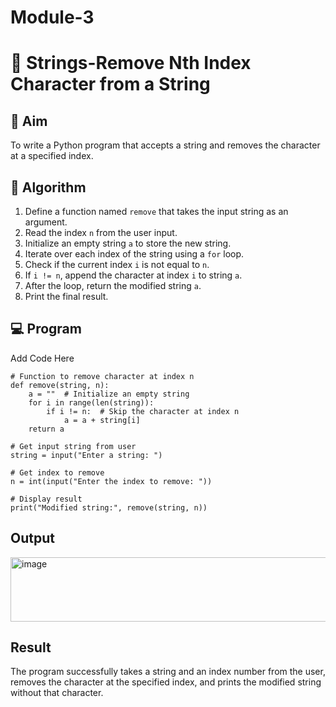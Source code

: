 # Module-3
# 🧹 Strings-Remove Nth Index Character from a String

## 🎯 Aim
To write a Python program that accepts a string and removes the character at a specified index.

## 🧠 Algorithm
1. Define a function named `remove` that takes the input string as an argument.
2. Read the index `n` from the user input.
3. Initialize an empty string `a` to store the new string.
4. Iterate over each index of the string using a `for` loop.
5. Check if the current index `i` is not equal to `n`.
6. If `i != n`, append the character at index `i` to string `a`.
7. After the loop, return the modified string `a`.
8. Print the final result.

## 💻 Program
Add Code Here
```
# Function to remove character at index n
def remove(string, n):
    a = ""  # Initialize an empty string
    for i in range(len(string)):
        if i != n:  # Skip the character at index n
            a = a + string[i]
    return a

# Get input string from user
string = input("Enter a string: ")

# Get index to remove
n = int(input("Enter the index to remove: "))

# Display result
print("Modified string:", remove(string, n))
```
## Output
<img width="799" height="103" alt="image" src="https://github.com/user-attachments/assets/3e436ef5-0879-45bc-9020-d1038a7cc04a" />


## Result
The program successfully takes a string and an index number from the user, removes the character at the specified index, and prints the modified string without that character.
